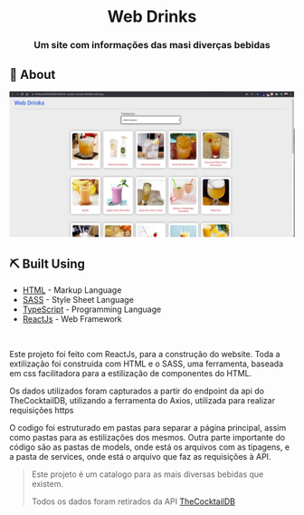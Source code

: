 <h1 align="center">
  Web Drinks
</h1>

<h3 align="center">
Um site com informações das masi diverças bebidas
</h3>

## 🧐 About 

<div aling="center">
 <img src="https://raw.githubusercontent.com/caioRafael/web-drinks/main/.github/images/webDrinks.jpeg"/>
</div>

## ⛏️ Built Using 

- [HTML]() - Markup Language
- [SASS](https://sass-lang.com/) - Style Sheet Language
- [TypeScript](https://www.typescriptlang.org/) - Programming Language
- [ReactJs](https://pt-br.reactjs.org/) - Web Framework

</br>
<p>Este projeto foi feito com ReactJs, para a construção do website. Toda a extilização foi construida com HTML e o SASS, uma ferramenta, baseada em css facilitadora para a estilização de componentes do HTML.</p>

<p>Os dados utilizados foram capturados a partir do endpoint da api do TheCocktailDB, utilizando a ferramenta do Axios, utilizada para realizar requisições https</p>

<p>O codigo foi estruturado em pastas para separar a página principal, assim como pastas para as estilizações dos mesmos. Outra parte importante do código são as pastas de models, onde está os arquivos com as tipagens, e a pasta de services, onde está o arquivo que faz as requisições à API.</p>




<blockquote alt="[ignore]">
  <p>
    Este projeto é um catalogo para as mais diversas bebidas que existem.
  </p>
  <p>
    Todos os dados foram retirados da API <a href="https://www.thecocktaildb.com/api.php">TheCocktailDB</a>
  </p>
</blockquote>